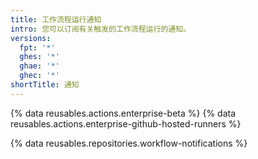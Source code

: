 ```yaml
---
title: 工作流程运行通知
intro: 您可以订阅有关触发的工作流程运行的通知。
versions:
  fpt: '*'
  ghes: '*'
  ghae: '*'
  ghec: '*'
shortTitle: 通知
---
```


{% data reusables.actions.enterprise-beta %}
{% data reusables.actions.enterprise-github-hosted-runners %}

{% data reusables.repositories.workflow-notifications %}
